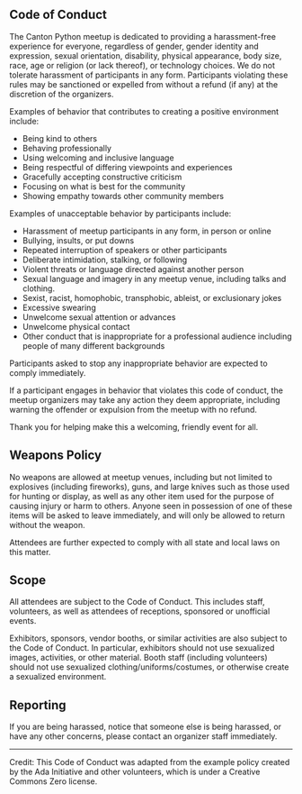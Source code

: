 Code of Conduct
---------------

The Canton Python meetup is dedicated to providing a harassment-free experience
for everyone, regardless of gender, gender identity and expression, sexual
orientation, disability, physical appearance, body size, race, age or religion
(or lack thereof), or technology choices. We do not tolerate harassment of
participants in any form.  Participants violating these rules may be sanctioned
or expelled from without a refund (if any) at the discretion of the organizers.

Examples of behavior that contributes to creating a positive environment
include:

* Being kind to others
* Behaving professionally
* Using welcoming and inclusive language
* Being respectful of differing viewpoints and experiences
* Gracefully accepting constructive criticism
* Focusing on what is best for the community
* Showing empathy towards other community members

Examples of unacceptable behavior by participants include:

* Harassment of meetup participants in any form, in person or online
* Bullying, insults, or put downs
* Repeated interruption of speakers or other participants
* Deliberate intimidation, stalking, or following
* Violent threats or language directed against another person
* Sexual language and imagery in any meetup venue, including talks and clothing.
* Sexist, racist, homophobic, transphobic, ableist, or exclusionary jokes
* Excessive swearing
* Unwelcome sexual attention or advances
* Unwelcome physical contact
* Other conduct that is inappropriate for a professional audience including people of many different backgrounds

Participants asked to stop any inappropriate behavior are expected to comply
immediately.

If a participant engages in behavior that violates this code of conduct, the
meetup organizers may take any action they deem appropriate, including
warning the offender or expulsion from the meetup with no refund.

Thank you for helping make this a welcoming, friendly event for all.

## Weapons Policy

No weapons are allowed at meetup venues, including but not limited to
explosives (including fireworks), guns, and large knives such as those used for
hunting or display, as well as any other item used for the purpose of causing
injury or harm to others. Anyone seen in possession of one of these items will
be asked to leave immediately, and will only be allowed to return without the
weapon.

Attendees are further expected to comply with all state and local laws on this
matter.

## Scope

All attendees are subject to the Code of Conduct. This includes staff,
volunteers, as well as attendees of receptions, sponsored or unofficial events.

Exhibitors, sponsors, vendor booths, or similar activities are also subject to
the Code of Conduct. In particular, exhibitors should not use sexualized
images, activities, or other material. Booth staff (including volunteers)
should not use sexualized clothing/uniforms/costumes, or otherwise create a
sexualized environment.

## Reporting

If you are being harassed, notice that someone else is being harassed, or have
any other concerns, please contact an organizer staff immediately.

----
Credit: This Code of Conduct was adapted from the example policy created by the
Ada Initiative and other volunteers, which is under a Creative Commons Zero
license.

